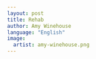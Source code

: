 ```yaml
---
layout: post
title: Rehab
author: Amy Winehouse
language: "English"
image:
  artist: amy-winehouse.png
---
```

